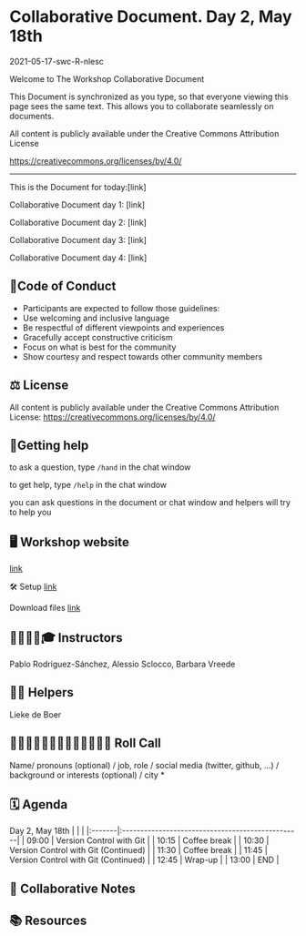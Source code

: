 # Collaborative Document. Day 2, May 18th
2021-05-17-swc-R-nlesc

Welcome to The Workshop Collaborative Document


This Document is synchronized as you type, so that everyone viewing this page sees the same text. This allows you to collaborate seamlessly on documents.

All content is publicly available under the Creative Commons Attribution License

https://creativecommons.org/licenses/by/4.0/

 ----------------------------------------------------------------------------

This is the Document for today:[link]

Collaborative Document day 1: [link]

Collaborative Document day 2: [link]

Collaborative Document day 3: [link]

Collaborative Document day 4: [link]



## 👮Code of Conduct

* Participants are expected to follow those guidelines:
* Use welcoming and inclusive language
* Be respectful of different viewpoints and experiences
* Gracefully accept constructive criticism
* Focus on what is best for the community
* Show courtesy and respect towards other community members


## ⚖️ License

All content is publicly available under the Creative Commons Attribution License: https://creativecommons.org/licenses/by/4.0/



## 🙋Getting help
to ask a question, type `/hand` in the chat window

to get help, type `/help` in the chat window

you can ask questions in the document or chat window and helpers will try to help you


## 🖥 Workshop website

[link](https://escience-academy.github.io/2021-05-17-swc-R-nlesc/)

🛠 Setup
[link](https://escience-academy.github.io/2021-05-17-swc-R-nlesc/#setup)

Download files
[link](https://escience-academy.github.io/2021-05-17-swc-R-nlesc/#setup)


## 👩‍🏫👩‍💻🎓 Instructors

Pablo Rodríguez-Sánchez, Alessio Sclocco, Barbara Vreede


## 🧑‍🙋 Helpers

Lieke de Boer


## 👩‍💻👩‍💼👨‍🔬🧑‍🔬🧑‍🚀🧙‍♂️🔧 Roll Call
Name/ pronouns (optional) / job, role / social media (twitter, github, ...) / background or interests (optional) / city
*


## 🗓️ Agenda

Day 2, May 18th
|        |                                                  |
|:-------|:-------------------------------------------------|
| 09:00  | Version Control with Git                         |
| 10:15  | Coffee break                                     |
| 10:30  | Version Control with Git (Continued)             |
| 11:30  | Coffee break                                     |
| 11:45  | Version Control with Git (Continued)             |
| 12:45  | Wrap-up                                          |
| 13:00  | END                                              |


## 🧠 Collaborative Notes




## 📚 Resources
